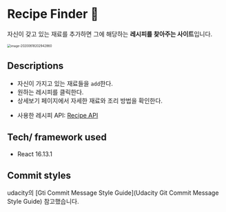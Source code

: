 # Recipe Finder 🥙

자신이 갖고 있는 재료를 추가하면 그에 해당하는 **레시피를 찾아주는 사이트**입니다.

<img src="C:\Users\USER\AppData\Roaming\Typora\typora-user-images\image-20200618202942860.png" alt="image-20200618202942860" style="zoom:50%;" />



## Descriptions

- 자신이 가지고 있는 재료들을 `add`한다.
- 원하는 레시피를 클릭한다.
- 상세보기 페이지에서 자세한 재료와 조리 방법을 확인한다.

* 사용한 레시피 API: [Recipe API](https://spoonacular.com/food-api/docs)



## Tech/ framework used

* React 16.13.1



## Commit styles

udacity의 [Gti Commit Message Style Guide](Udacity Git Commit Message Style Guide) 참고했습니다.





